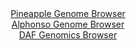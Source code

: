 <div id="Pineapple_Genome_Browser" align="center">
  <a href="https://igv.org/app/?sessionURL=blob:zZJda9swFIb_iyBlA8e2_BkbynA_kqZds5HUTdNSjGLLjhpZ8iTZaRPy36eVjd100FxsDHQhHY503vfVswMdFpJwBmLgmNA3IQQGkCu.maG6oXiCaixBXCIqsQEELrHALMcg3oESSYXS6Wd9c6VUI2PLIqrp14hV3JSuiWq05QxtpJnz2jrllKIlF0hxIa0TgTpukarrb_ASNY2pZ7umbxVIIQvRZsWZ5FaDWZVt9HvZr1JWYcZrnNUtVeRVQKb1aI2FWaJPyXyW5DmW8gq_jIvj5Gqc3Lrn6f0oOL1Pv1zM02B.NCMVQ6oV.DhaX6ULe5FCeNMlPWeYD3BQVk_XkSdng557dnT.3BCB5TEM4cD1B7bn62gIK_Dz_.RaL3Kg81GbsEnZc07G22Q12gQtnZ3p4_B2cju8TOSb3gOwNwDleatpAPlKhDG0DdcODN8J.j.2cGDYdqQTEpyA.OHRAEqgfK3bH3ZAvTSaGSDxt_YVHwNwUWAB4n5k2yGMIsf3Qs.OIrg3dqAV9O_FO0ynUWg7ieMEWUmo0kAXmWSNNBFjZpeXZrU9ME94M_PuvKjwtmEr4DpRyB9dBNO7eTj.Q5YG0KNfv1AbfY.if0Lee4SYankobuF6rooFWlWDr21BpeaOba.lnJTO9OntgEJt97BwSi5qpHS_rujjT946JAhiShc6IsmSUKJe5jpHvgExdFyNLcg55ZpDIKrlB9uwDejbH3_j6e4f998B">Pineapple Genome Browser</a>
</div>
<div id="Alphonso_Genome_Browser" align="center">
  <a href="https://igv.org/app/?sessionURL=blob:zZNda9swGIX_i6BlA8eW7DiODWW4X1tp2q4xbkpLMbItO2ptSZVkO2nIf59aNnazQnOxMdCF9CLpPefo0Qb0RCrKGYiAayPfRghYQC35kOBWNOQSt0SBqMKNIhaQpCKSsIKAaAMqrDRO5zNzcqm1UJHjUC1GLWY1t5Vn4xa_cIYHZRe8dY540.CcS6y5VM6hxD13aN2PBpJjIWzT27N9p8QaO7gRS84UdwRhdTaY.7JfpawmjLcka7tG0zcBmdFjNJZ2hb_EiyQuCqLUOVmflQfx.Vl8452kd18nR3fp1bdFOlnsJ7RmWHeSHMByOQ8uHlGCrmbFwvX33MMZfopTma5mw553vH.yElQSdYACNPX8KfRCEw1lJVn9T67NoDs6P.5PLkTyGOTeenwz6wbl3u25p08vZe1fqnecby3Q8KIzLIBiKYMIQcuDE8t3J6PXKZpaEL7mIzkF0f2DBbTExZPZfr8Bei0MMUCR5.4NHgtwWRIJolEIYYDC0PXHwRiGIdpaG9DJ5u.Fe5rOwwC6setOsoo22uBcZooJZWPG7L6o7PplxzRxkuTeStRVejFV3di_nQ7X4_CU3lZn71JkWr89oDH6EUX_hLuPCLF1vits3.f1Y9ck8yXpzQ8jceonl1MVC.96mPA_BTSGxu5u4VRctlib_aZilj9567GkmGlT6KmiOW2oXi9MjnwAEXI9gy0oeMMNh0DW.SdoQQv58PNvPL3tw_YH">Alphonso Genome Browser</a>
</div>


<div id="DAF_Genomics_Browser" align="center">
  <a href="https://igv.org/app/?sessionURL=blob:tZFra9swFIb_i6D95Kt8iw1huF3WJSnr2swxSSlBtY9jE1nyJLlpFvLfJ7yOwS6MQQeSkDiX99V5jugJhGw4QwnClhtYrosMJGu.X5C2o_CBtCBRUhEqwUACKhDACkDJEVVEKpLdXevKWqlOJrZdksrcAuNtU0hLehbpTMl7VYNONbFFWvKFM7KXVsFbnayITWhXcya5TYoCpDQduwO23eyJPr7HNkNL2LQ9Vc2gutEmtLHSqoh227ASnv9i5D8o69W8SfNFOtTP4TAtx.l8mi69Sba.Ci_X2c37PAvz80WzZUT1AsZTf_c4mc_cmfwkD4rh5VN_uSvTEM7wBT_z3p5PnrtGgBy7kTvygpETYHQyEOVFryGgohZu4vpGhEcG9n3z5eoFoZ6C4A1K7h8MpAQpdjr9_ojUodOokITP_UDNQFyUIFBixo4TuXGMAz_ynTh2T8YR9YK.Mst32V0cOTjFOLQeSav1q4YOA9RCvwZfC.RPnfX.V1Cr5QW_Xaer1Yze3uQf4wVEV9cVHeV8_1tMnnb_x29VXLRE6dC35wsUQrVaC0z9oOKdHk5fAQ--">DAF Genomics Browser</a>
</div>
